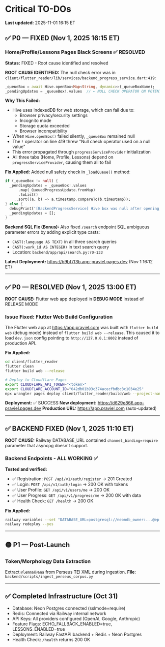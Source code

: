 # Critical TO-DOs

**Last updated:** 2025-11-01 16:15 ET

## ✅ P0 — FIXED (Nov 1, 2025 16:15 ET)

### Home/Profile/Lessons Pages Black Screens ✅ RESOLVED

**Status:** FIXED - Root cause identified and resolved

**ROOT CAUSE IDENTIFIED:**
The null check error was in `client/flutter_reader/lib/services/backend_progress_service.dart:419`:
```dart
_queueBox = await Hive.openBox<Map<String, dynamic>>(_queueBoxName);
_pendingUpdates = _queueBox!.values  // ← NULL CHECK OPERATOR ON POTENTIALLY NULL VALUE
```

**Why This Failed:**
- Hive uses IndexedDB for web storage, which can fail due to:
  - Browser privacy/security settings
  - Incognito mode
  - Storage quota exceeded
  - Browser incompatibility
- When `Hive.openBox()` failed silently, `_queueBox` remained null
- The `!` operator on line 419 threw "Null check operator used on a null value"
- This error propagated through `progressServiceProvider` initialization
- All three tabs (Home, Profile, Lessons) depend on `progressServiceProvider`, causing them all to fail

**Fix Applied:**
Added null safety check in `_loadQueue()` method:
```dart
if (_queueBox != null) {
  _pendingUpdates = _queueBox!.values
      .map(_QueuedProgressUpdate.fromMap)
      .toList()
    ..sort((a, b) => a.timestamp.compareTo(b.timestamp));
} else {
  debugPrint('[BackendProgressService] Hive box was null after opening, using empty queue');
  _pendingUpdates = [];
}
```

**Backend SQL Fix (Bonus):**
Also fixed `/search` endpoint SQL ambiguous parameter errors by adding explicit type casts:
- `CAST(:language AS TEXT)` in all three search queries
- `CAST(:work_id AS INTEGER)` in text search query
- Location: `backend/app/api/search.py:70-133`

**Latest Deployment:** https://b9bf7f3b.app-praviel.pages.dev (Nov 1 16:12 ET)

---

## ✅ P0 — RESOLVED (Nov 1, 2025 13:00 ET)

**ROOT CAUSE:** Flutter web app deployed in **DEBUG MODE** instead of RELEASE MODE

### Issue Fixed: Flutter Web Build Configuration

The Flutter web app at https://app.praviel.com was built with `flutter build web` (debug mode) instead of `flutter build web --release`. This caused it to load `dev.json` config pointing to `http://127.0.0.1:8002` instead of production API.

**Fix Applied:**
```bash
cd client/flutter_reader
flutter clean
flutter build web --release

# Deploy to Cloudflare Pages
export CLOUDFLARE_API_TOKEN="<token>"
export CLOUDFLARE_ACCOUNT_ID="042db01b93c374acecfbdbc3c1034e25"
npx wrangler pages deploy client/flutter_reader/build/web --project-name=app-praviel --commit-dirty=true
```

**Deployment:** ✅ SUCCESS
**New deployment:** https://d629e866.app-praviel.pages.dev
**Production URL:** https://app.praviel.com (auto-updated)

---

## ✅ BACKEND FIXED (Nov 1, 2025 11:10 ET)

**ROOT CAUSE:** Railway DATABASE_URL contained `channel_binding=require` parameter that asyncpg doesn't support.

### Backend Endpoints - ALL WORKING ✅

**Tested and verified:**
- ✅ Registration: `POST /api/v1/auth/register` → 201 Created
- ✅ Login: `POST /api/v1/auth/login` → 200 OK with tokens
- ✅ User Profile: `GET /api/v1/users/me` → 200 OK
- ✅ User Progress: `GET /api/v1/progress/me` → 200 OK with data
- ✅ Health Check: `GET /health` → 200 OK

**Fix Applied:**
```bash
railway variables --set "DATABASE_URL=postgresql://neondb_owner:...@ep-small-truth-a82ceowt-pooler.eastus2.azure.neon.tech/neondb?sslmode=require"
railway redeploy --yes
```

---

## 🟡 P1 — Post-Launch

### Token/Morphology Data Extraction
Extract `@lemma`/`@ana` from Perseus TEI XML during ingestion.
**File**: `backend/scripts/ingest_perseus_corpus.py`

---

## ✅ Completed Infrastructure (Oct 31)
- Database: Neon Postgres connected (sslmode=require)
- Redis: Connected via Railway internal network
- API Keys: All providers configured (OpenAI, Google, Anthropic)
- Feature Flags: ECHO_FALLBACK_ENABLED=true, LESSONS_ENABLED=true
- Deployment: Railway FastAPI backend + Redis + Neon Postgres
- Health Check: `/health` returns 200 OK
